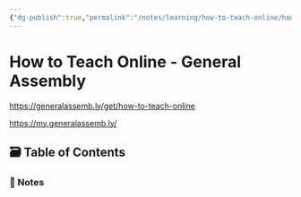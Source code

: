 ```yaml
---
{"dg-publish":true,"permalink":"/notes/learning/how-to-teach-online/how-to-teach-online/"}
---
```


# How to Teach Online - General Assembly

<https://generalassemb.ly/get/how-to-teach-online>

<https://my.generalassemb.ly/>

## 🗃️ Table of Contents

### 📝 Notes

